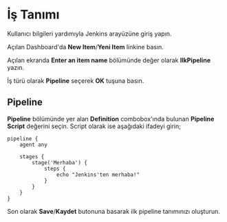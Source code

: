 # İş Tanımı

Kullanıcı bilgileri yardımıyla Jenkins arayüzüne giriş yapın.

Açılan Dashboard'da **New Item**/**Yeni Item** linkine basın.

Açılan ekranda **Enter an item name** bölümünde değer olarak **IlkPipeline** yazın.

İş türü olarak **Pipeline** seçerek **OK** tuşuna basın.

## Pipeline

**Pipeline** bölümünde yer alan **Definition** combobox'ında bulunan **Pipeline Script** değerini seçin. Script olarak ise aşağıdaki ifadeyi girin;

```
pipeline {
    agent any

    stages {
        stage('Merhaba') {
            steps {
                echo "Jenkins'ten merhaba!"
            }
        }
    }
}
```

Son olarak **Save**/**Kaydet** butonuna basarak ilk pipeline tanımınızı oluşturun.